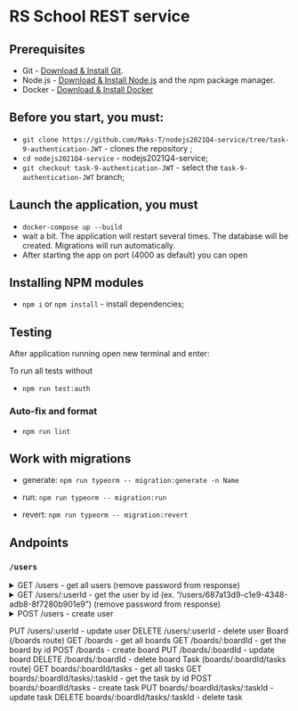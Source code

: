 # RS School REST service

## Prerequisites

- Git - [Download & Install Git](https://git-scm.com/downloads).
- Node.js - [Download & Install Node.js](https://nodejs.org/en/download/) and the npm package manager.
- Docker - [Download & Install Docker](https://docs.docker.com/)

## Before you start, you must:

- `git clone https://github.com/Maks-T/nodejs2021Q4-service/tree/task-9-authentication-JWT` - clones the repository ;
- `cd nodejs2021Q4-service` - nodejs2021Q4-service;
- `git checkout task-9-authentication-JWT` - select the `task-9-authentication-JWT` branch;

## Launch the application, you must

- `docker-compose up --build`
- wait a bit. The application will restart several times. The database will be created. Migrations will run automatically.
- After starting the app on port (4000 as default) you can open

## Installing NPM modules

- `npm i` or `npm install` - install dependencies;

## Testing

After application running open new terminal and enter:

To run all tests without

- `npm run test:auth`

### Auto-fix and format

- `npm run lint`

## Work with migrations

- generate: `npm run typeorm -- migration:generate -n Name`

- run: `npm run typeorm -- migration:run`

- revert: `npm run typeorm -- migration:revert`

## Andpoints

### `/users`

<details>
  <summary>GET /users - get all users (remove password from response)</summary>

`Example response`

```javascript
[
  {
    id: '687a13d9-c1e9-4348-adb8-8f7280b901e9',
    name: 'Maxim',
    login: 'Max-T',
  },
];
```

</details>
<details>
  <summary>GET /users/:userId - get the user by id (ex. “/users/687a13d9-c1e9-4348-adb8-8f7280b901e9”) (remove password from response)</summary>   
  
  `Example response`
  ```javascript    
    {
      "id": "687a13d9-c1e9-4348-adb8-8f7280b901e9",
      "name": "Maxim",
      "login": "Max-T"
    }    
  ```  
</details>

<details>
  <summary>POST /users - create user</summary>

`Example request`

```javascript
[
  {
    name: 'Maxim',
    login: 'Max-T',
    password: 'P123*',
  },
];
```

`Example response`

```javascript
[
  {
    id: '687a13d9-c1e9-4348-adb8-8f7280b901e9',
    name: 'Maxim',
    login: 'Max-T',
  },
];
```

</details>

PUT /users/:userId - update user
DELETE /users/:userId - delete user
Board (/boards route)
GET /boards - get all boards
GET /boards/:boardId - get the board by id
POST /boards - create board
PUT /boards/:boardId - update board
DELETE /boards/:boardId - delete board
Task (boards/:boardId/tasks route)
GET boards/:boardId/tasks - get all tasks
GET boards/:boardId/tasks/:taskId - get the task by id
POST boards/:boardId/tasks - create task
PUT boards/:boardId/tasks/:taskId - update task
DELETE boards/:boardId/tasks/:taskId - delete task

